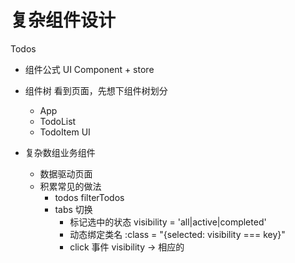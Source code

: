 # 复杂组件设计

Todos

- 组件公式
    UI Component + store
     
- 组件树
    看到页面，先想下组件树划分
    - App
    - TodoList
    - TodoItem UI

- 复杂数组业务组件
  - 数据驱动页面
  - 积累常见的做法
    - todos filterTodos
    - tabs 切换
        - 标记选中的状态 visibility = 'all|active|completed'
        - 动态绑定类名 :class = "{selected: visibility === key}"
        - click 事件 visibility -> 相应的
